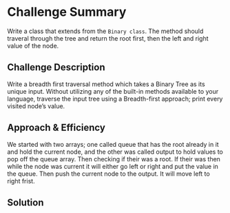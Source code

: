 # Challenge Summary
Write a class that extends from the `Binary class`. The method should traveral through the tree and return the root first, then the left and right value of the node. 

## Challenge Description
Write a breadth first traversal method which takes a Binary Tree as its unique input. Without utilizing any of the built-in methods available to your language, traverse the input tree using a Breadth-first approach; print every visited node’s value.

## Approach & Efficiency
We started with two arrays; one called queue that has the root already in it and hold the current node, and the other was called output to hold values to pop off the queue array. Then checking if their was a root. If their was then while the node was current it will either go left or right and put the value in the queue. Then push the current node to the output. It will move left to right frist.

## Solution
<!-- Embedded whiteboard image -->
